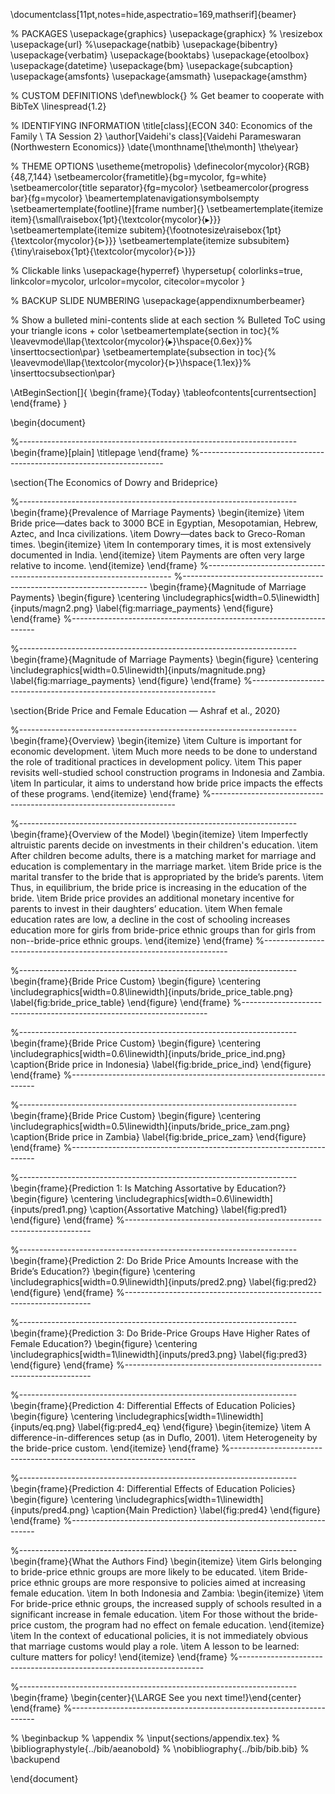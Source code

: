 \documentclass[11pt,notes=hide,aspectratio=169,mathserif]{beamer}

% PACKAGES
\usepackage{graphics}
\usepackage{graphicx}  % \resizebox
\usepackage{url}
%\usepackage{natbib}
\usepackage{bibentry}
\usepackage{verbatim}
\usepackage{booktabs}
\usepackage{etoolbox}
\usepackage{datetime}
\usepackage{bm}
\usepackage{subcaption}
\usepackage{amsfonts}
\usepackage{amsmath}
\usepackage{amsthm}

% CUSTOM DEFINITIONS
\def\newblock{} % Get beamer to cooperate with BibTeX
\linespread{1.2}

% IDENTIFYING INFORMATION
\title[class]{ECON 340: Economics of the Family \\ TA Session 2}
\author[Vaidehi's class]{Vaidehi Parameswaran (Northwestern Economics)}
\date{\monthname[\the\month] \the\year}

% THEME OPTIONS
\usetheme{metropolis}
\definecolor{mycolor}{RGB}{48,7,144}
\setbeamercolor{frametitle}{bg=mycolor, fg=white}
\setbeamercolor{title separator}{fg=mycolor}
\setbeamercolor{progress bar}{fg=mycolor}
\beamertemplatenavigationsymbolsempty
\setbeamertemplate{footline}[frame number]{}
\setbeamertemplate{itemize item}{\small\raisebox{1pt}{\textcolor{mycolor}{$\blacktriangleright$}}}
\setbeamertemplate{itemize subitem}{\footnotesize\raisebox{1pt}{\textcolor{mycolor}{$\triangleright$}}}
\setbeamertemplate{itemize subsubitem}{\tiny\raisebox{1pt}{\textcolor{mycolor}{$\triangleright$}}}

% Clickable links
\usepackage{hyperref}
\hypersetup{
  colorlinks=true,
  linkcolor=mycolor,
  urlcolor=mycolor,
  citecolor=mycolor
}

% BACKUP SLIDE NUMBERING
\usepackage{appendixnumberbeamer}

% Show a bulleted mini-contents slide at each section
% Bulleted ToC using your triangle icons + color
\setbeamertemplate{section in toc}{%
  \leavevmode\llap{\textcolor{mycolor}{$\blacktriangleright$}\hspace{0.6ex}}%
  \inserttocsection\par}
\setbeamertemplate{subsection in toc}{%
  \leavevmode\llap{\textcolor{mycolor}{$\triangleright$}\hspace{1.1ex}}%
  \inserttocsubsection\par}

\AtBeginSection[]{
  \begin{frame}{Today}
    \tableofcontents[currentsection]
  \end{frame}
}

\begin{document}

%---------------------------------------------------------------------
\begin{frame}[plain]
\titlepage
\end{frame}
%---------------------------------------------------------------------

\section{The Economics of Dowry and Brideprice}

%---------------------------------------------------------------------
\begin{frame}{Prevalence of Marriage Payments}
\begin{itemize}
  \item Bride price—dates back to 3000 BCE in Egyptian, Mesopotamian, Hebrew, Aztec, and Inca civilizations.
  \item Dowry—dates back to Greco-Roman times.
  \begin{itemize}
    \item In contemporary times, it is most extensively documented in India.
  \end{itemize}
  \item Payments are often very large relative to income.
\end{itemize}
\end{frame}
%---------------------------------------------------------------------
%---------------------------------------------------------------------
\begin{frame}{Magnitude of Marriage Payments}
  \begin{figure}
  \centering
  \includegraphics[width=0.5\linewidth]{inputs/magn2.png}
  \label{fig:marriage_payments}
  \end{figure}
\end{frame}
%---------------------------------------------------------------------

%---------------------------------------------------------------------
\begin{frame}{Magnitude of Marriage Payments}
  \begin{figure}
  \centering
  \includegraphics[width=0.5\linewidth]{inputs/magnitude.png}
  \label{fig:marriage_payments}
  \end{figure}
\end{frame}
%---------------------------------------------------------------------


\section{Bride Price and Female Education — Ashraf et al., 2020}

%---------------------------------------------------------------------
\begin{frame}{Overview}
\begin{itemize}
  \item Culture is important for economic development.
  \item Much more needs to be done to understand the role of traditional practices in development policy.
  \item This paper revisits well-studied school construction programs in Indonesia and Zambia.
  \item In particular, it aims to understand how bride price impacts the effects of these programs.
\end{itemize}
\end{frame}
%---------------------------------------------------------------------


%---------------------------------------------------------------------
\begin{frame}{Overview of the Model}
\begin{itemize}
  \item Imperfectly altruistic parents decide on investments in their children's education.
  \item After children become adults, there is a matching market for marriage and education is complementary in the marriage market.
  \item Bride price is the marital transfer to the bride that is appropriated by the bride’s parents.
  \item Thus, in equilibrium, the bride price is increasing in the education of the bride.
  \item Bride price provides an additional monetary incentive for parents to invest in their daughters’ education.
  \item When female education rates are low, a decline in the cost of schooling increases education more for girls from bride-price ethnic groups than for girls from non--bride-price ethnic groups.
\end{itemize}
\end{frame}
%---------------------------------------------------------------------

%---------------------------------------------------------------------
\begin{frame}{Bride Price Custom}
  \begin{figure}
    \centering
    \includegraphics[width=0.8\linewidth]{inputs/bride_price_table.png}
    \label{fig:bride_price_table}
    \end{figure}
\end{frame}
%---------------------------------------------------------------------

%---------------------------------------------------------------------
\begin{frame}{Bride Price Custom}
  \begin{figure}
    \centering
    \includegraphics[width=0.6\linewidth]{inputs/bride_price_ind.png}
    \caption{Bride price in Indonesia}
    \label{fig:bride_price_ind}
    \end{figure}
\end{frame}
%---------------------------------------------------------------------

%---------------------------------------------------------------------
\begin{frame}{Bride Price Custom}
  \begin{figure}
    \centering
    \includegraphics[width=0.5\linewidth]{inputs/bride_price_zam.png}
    \caption{Bride price in Zambia}
    \label{fig:bride_price_zam}
    \end{figure}
\end{frame}
%---------------------------------------------------------------------

%---------------------------------------------------------------------
\begin{frame}{Prediction 1: Is Matching Assortative by Education?}
  \begin{figure}
    \centering
    \includegraphics[width=0.6\linewidth]{inputs/pred1.png}
    \caption{Assortative Matching}
    \label{fig:pred1}
    \end{figure}
\end{frame}
%---------------------------------------------------------------------

%---------------------------------------------------------------------
\begin{frame}{Prediction 2: Do Bride Price Amounts Increase with the Bride’s Education?}
  \begin{figure}
    \centering
    \includegraphics[width=0.9\linewidth]{inputs/pred2.png}
    \label{fig:pred2}
    \end{figure}
\end{frame}
%---------------------------------------------------------------------

%---------------------------------------------------------------------
\begin{frame}{Prediction 3: Do Bride-Price Groups Have Higher Rates of Female Education?}
  \begin{figure}
    \centering
    \includegraphics[width=1\linewidth]{inputs/pred3.png}
    \label{fig:pred3}
    \end{figure}
\end{frame}
%---------------------------------------------------------------------

%---------------------------------------------------------------------
\begin{frame}{Prediction 4: Differential Effects of Education Policies}
  \begin{figure}
    \centering
    \includegraphics[width=1\linewidth]{inputs/eq.png}
    \label{fig:pred4_eq}
    \end{figure}
    \begin{itemize}
        \item A difference-in-differences setup (as in Duflo, 2001).
        \item Heterogeneity by the bride-price custom.
    \end{itemize}
\end{frame}
%---------------------------------------------------------------------

%---------------------------------------------------------------------
\begin{frame}{Prediction 4: Differential Effects of Education Policies}
  \begin{figure}
    \centering
    \includegraphics[width=1\linewidth]{inputs/pred4.png}
    \caption{Main Prediction}
    \label{fig:pred4}
    \end{figure}
\end{frame}
%---------------------------------------------------------------------


%---------------------------------------------------------------------
\begin{frame}{What the Authors Find}
  \begin{itemize}
    \item Girls belonging to bride-price ethnic groups are more likely to be educated.
    \item Bride-price ethnic groups are more responsive to policies aimed at increasing female education.
    \item In both Indonesia and Zambia:
    \begin{itemize}
        \item For bride-price ethnic groups, the increased supply of schools resulted in a significant increase in female education.
        \item For those without the bride-price custom, the program had no effect on female education.
    \end{itemize}
    \item In the context of educational policies, it is not immediately obvious that marriage customs would play a role.
    \item A lesson to be learned: culture matters for policy!
    \end{itemize}
\end{frame}
%---------------------------------------------------------------------


%---------------------------------------------------------------------
\begin{frame}
\begin{center}{\LARGE See you next time!}\end{center}
\end{frame}
%---------------------------------------------------------------------


% \beginbackup
% \appendix
% \input{sections/appendix.tex}
% \bibliographystyle{../bib/aeanobold}
% \nobibliography{../bib/bib.bib}
% \backupend

\end{document}

